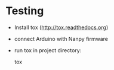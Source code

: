 Testing
============

 - Install tox (http://tox.readthedocs.org)
 - connect Arduino with Nanpy firmware
 - run tox in project directory:
    
    tox